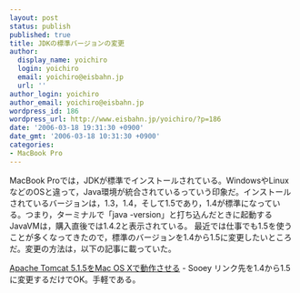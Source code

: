 ```yaml
---
layout: post
status: publish
published: true
title: JDKの標準バージョンの変更
author:
  display_name: yoichiro
  login: yoichiro
  email: yoichiro@eisbahn.jp
  url: ''
author_login: yoichiro
author_email: yoichiro@eisbahn.jp
wordpress_id: 186
wordpress_url: http://www.eisbahn.jp/yoichiro/?p=186
date: '2006-03-18 19:31:30 +0900'
date_gmt: '2006-03-18 10:31:30 +0900'
categories:
- MacBook Pro
---
```


MacBook Proでは，JDKが標準でインストールされている。WindowsやLinuxなどのOSと違って，Java環境が統合されているっていう印象だ。インストールされているバージョンは，1.3，1.4，そして1.5であり，1.4が標準になっている。つまり，ターミナルで「java -version」と打ち込んだときに起動するJavaVMは，購入直後では1.4.2と表示されている。
最近では仕事でも1.5を使うことが多くなってきたので，標準のバージョンを1.4から1.5に変更したいところだ。変更の方法は，以下の記事に載っていた。

[Apache Tomcat 5.1.5をMac OS Xで動作させる](http://www.sooey.com/journal/2006/03/02/95/) - Sooey
リンク先を1.4から1.5に変更するだけでOK。手軽である。
